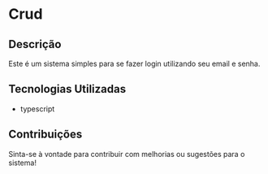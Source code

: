 # Crud

## Descrição

Este é um sistema simples para se fazer login utilizando seu email e senha.

## Tecnologias Utilizadas

- typescript

## Contribuições

Sinta-se à vontade para contribuir com melhorias ou sugestões para o sistema!
